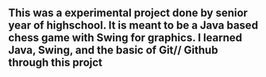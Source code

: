 ## This was a experimental project done by senior year of highschool. It is meant to be a Java based chess game with Swing for graphics. I learned Java, Swing, and the basic of Git// Github through this projct
